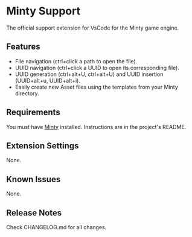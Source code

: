 # Minty Support

The official support extension for VsCode for the Minty game engine.

## Features

- File navigation (ctrl+click a path to open the file).
- UUID navigation (ctrl+click a UUID to open its corresponding file).
- UUID generation (ctrl+alt+U, ctrl+alt+U) and UUID insertion (UUID+alt+u, UUID+alt+i).
- Easily create new Asset files using the templates from your Minty directory.

## Requirements

You must have [Minty](https://github.com/mtalyat/Minty) installed. Instructions are in the project's README.

## Extension Settings

None.

## Known Issues

None.

## Release Notes

Check CHANGELOG.md for all changes.